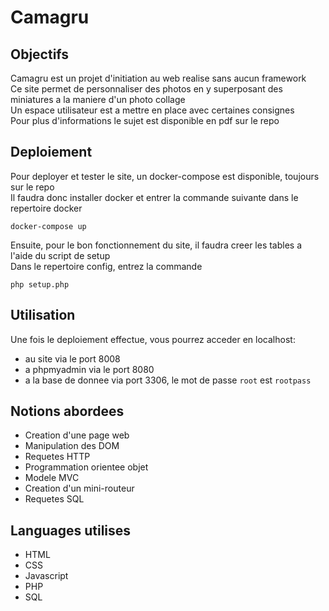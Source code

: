 # Camagru

## Objectifs
Camagru est un projet d'initiation au web realise sans aucun framework    
Ce site permet de personnaliser des photos en y superposant des miniatures a la maniere d'un photo collage    
Un espace utilisateur est a mettre en place avec certaines consignes    
Pour plus d'informations le sujet est disponible en pdf sur le repo  

## Deploiement
Pour deployer et tester le site, un docker-compose est disponible, toujours sur le repo  
Il faudra donc installer docker et entrer la commande suivante dans le repertoire docker  
```
docker-compose up
```
Ensuite, pour le bon fonctionnement du site, il faudra creer les tables a l'aide du script de setup  
Dans le repertoire config, entrez la commande
```
php setup.php
```

## Utilisation
Une fois le deploiement effectue, vous pourrez acceder en localhost:  
* au site via le port 8008  
* a phpmyadmin via le port 8080  
* a la base de donnee via port 3306, le mot de passe `root` est `rootpass` 
 
## Notions abordees
* Creation d'une page web 
* Manipulation des DOM  
* Requetes HTTP
* Programmation orientee objet    
* Modele MVC  
* Creation d'un mini-routeur
* Requetes SQL

## Languages utilises
* HTML
* CSS
* Javascript
* PHP
* SQL
